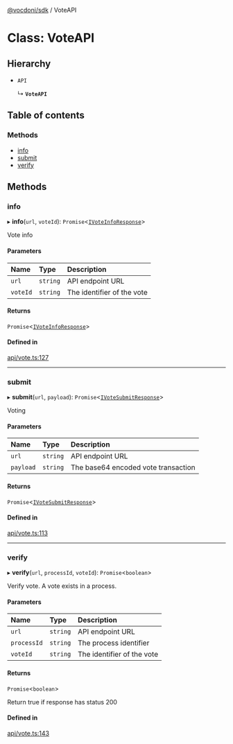 [@vocdoni/sdk](/sdk) / VoteAPI

# Class: VoteAPI

## Hierarchy

- `API`

  ↳ **`VoteAPI`**

## Table of contents

### Methods

- [info](VoteAPI#info)
- [submit](VoteAPI#submit)
- [verify](VoteAPI#verify)

## Methods

### info

▸ **info**(`url`, `voteId`): `Promise`\<[`IVoteInfoResponse`](../interfaces/IVoteInfoResponse)\>

Vote info

#### Parameters

| Name | Type | Description |
| :------ | :------ | :------ |
| `url` | `string` | API endpoint URL |
| `voteId` | `string` | The identifier of the vote |

#### Returns

`Promise`\<[`IVoteInfoResponse`](../interfaces/IVoteInfoResponse)\>

#### Defined in

[api/vote.ts:127](https://github.com/vocdoni/vocdoni-sdk/blob/c61694d51d7ca609cdc86440f23c7a75ea39ea5b/src/api/vote.ts#L127)

___

### submit

▸ **submit**(`url`, `payload`): `Promise`\<[`IVoteSubmitResponse`](../interfaces/IVoteSubmitResponse)\>

Voting

#### Parameters

| Name | Type | Description |
| :------ | :------ | :------ |
| `url` | `string` | API endpoint URL |
| `payload` | `string` | The base64 encoded vote transaction |

#### Returns

`Promise`\<[`IVoteSubmitResponse`](../interfaces/IVoteSubmitResponse)\>

#### Defined in

[api/vote.ts:113](https://github.com/vocdoni/vocdoni-sdk/blob/c61694d51d7ca609cdc86440f23c7a75ea39ea5b/src/api/vote.ts#L113)

___

### verify

▸ **verify**(`url`, `processId`, `voteId`): `Promise`\<`boolean`\>

Verify vote. A vote exists in a process.

#### Parameters

| Name | Type | Description |
| :------ | :------ | :------ |
| `url` | `string` | API endpoint URL |
| `processId` | `string` | The process identifier |
| `voteId` | `string` | The identifier of the vote |

#### Returns

`Promise`\<`boolean`\>

Return true if response has status 200

#### Defined in

[api/vote.ts:143](https://github.com/vocdoni/vocdoni-sdk/blob/c61694d51d7ca609cdc86440f23c7a75ea39ea5b/src/api/vote.ts#L143)

